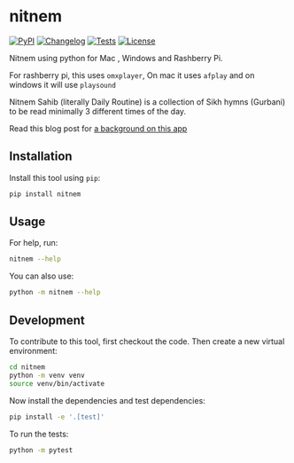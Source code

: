 # nitnem

[![PyPI](https://img.shields.io/pypi/v/nitnem.svg)](https://pypi.org/project/nitnem/)
[![Changelog](https://img.shields.io/github/v/release/sukhbinder/nitnem?include_prereleases&label=changelog)](https://github.com/sukhbinder/nitnem/releases)
[![Tests](https://github.com/sukhbinder/nitnem/actions/workflows/test.yml/badge.svg)](https://github.com/sukhbinder/nitnem/actions/workflows/test.yml)
[![License](https://img.shields.io/badge/license-Apache%202.0-blue.svg)](https://github.com/sukhbinder/nitnem/blob/master/LICENSE)

Nitnem using python for Mac , Windows and Rashberry Pi.

For rashberry pi, this uses `omxplayer`, On mac it uses `afplay` and on windows it will use `playsound` 


Nitnem Sahib (literally Daily Routine) is a collection of Sikh hymns (Gurbani) to be read minimally 3 different times of the day.

Read this blog post for [a background on this app](https://sukhbinder.wordpress.com/2024/12/09/nitnem/)

## Installation

Install this tool using `pip`:
```bash
pip install nitnem
```
## Usage

For help, run:
```bash
nitnem --help
```
You can also use:
```bash
python -m nitnem --help
```
## Development

To contribute to this tool, first checkout the code. Then create a new virtual environment:
```bash
cd nitnem
python -m venv venv
source venv/bin/activate
```
Now install the dependencies and test dependencies:
```bash
pip install -e '.[test]'
```
To run the tests:
```bash
python -m pytest
```
